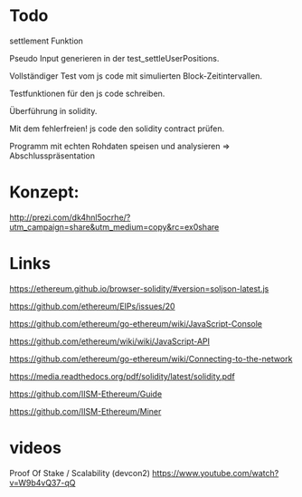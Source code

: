 # Todo

settlement Funktion 

Pseudo Input generieren in der test_settleUserPositions.

Vollständiger Test vom js code mit simulierten Block-Zeitintervallen.

Testfunktionen für den js code schreiben. 

Überführung in solidity. 

Mit dem fehlerfreien! js code den solidity contract prüfen.

Programm mit echten Rohdaten speisen und analysieren => Abschlusspräsentation


# Konzept:

http://prezi.com/dk4hnl5ocrhe/?utm_campaign=share&utm_medium=copy&rc=ex0share


# Links


https://ethereum.github.io/browser-solidity/#version=soljson-latest.js

https://github.com/ethereum/EIPs/issues/20

https://github.com/ethereum/go-ethereum/wiki/JavaScript-Console

https://github.com/ethereum/wiki/wiki/JavaScript-API

https://github.com/ethereum/go-ethereum/wiki/Connecting-to-the-network

https://media.readthedocs.org/pdf/solidity/latest/solidity.pdf

https://github.com/IISM-Ethereum/Guide

https://github.com/IISM-Ethereum/Miner


# videos

Proof Of Stake / Scalability (devcon2)
https://www.youtube.com/watch?v=W9b4vQ37-qQ




